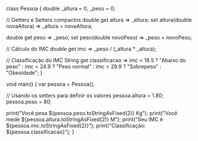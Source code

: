 class Pessoa {
  double _altura = 0, _peso = 0;

  // Getters e Setters compactos
  double get altura => _altura;
  set altura(double novaAltura) => _altura = novaAltura;

  double get peso => _peso;
  set peso(double novoPeso) => _peso = novoPeso;

  // Cálculo do IMC
  double get imc => _peso / (_altura * _altura);

  // Classificação do IMC
  String get classificacao => 
    imc < 18.5 ? "Abaixo do peso" :
    imc < 24.9 ? "Peso normal" :
    imc < 29.9 ? "Sobrepeso" : "Obesidade";
}

void main() {
  var pessoa = Pessoa();
  
  // Usando os setters para definir os valores
  pessoa.altura = 1.80;
  pessoa.peso = 80;

  print("Você pesa ${pessoa.peso.toStringAsFixed(2)} Kg");
  print("Você mede ${pessoa.altura.toStringAsFixed(2)} M");
  print("Seu IMC é ${pessoa.imc.toStringAsFixed(2)}");
  print("Classificação: ${pessoa.classificacao}");
}
